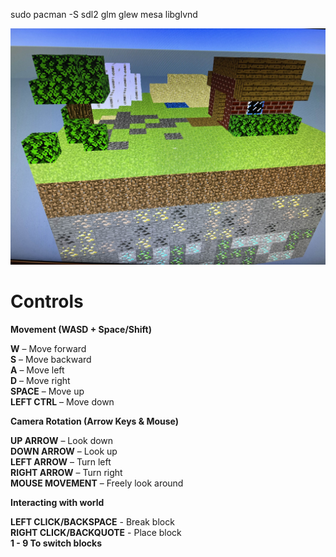 sudo pacman -S sdl2 glm glew mesa libglvnd

![Screenshots](assets/screenshot.jpg)

# Controls

**Movement (WASD + Space/Shift)**

**W** – Move forward  
**S** – Move backward  
**A** – Move left  
**D** – Move right  
**SPACE** – Move up  
**LEFT CTRL** – Move down  

**Camera Rotation (Arrow Keys & Mouse)**

**UP ARROW** – Look down  
**DOWN ARROW** – Look up  
**LEFT ARROW** – Turn left  
**RIGHT ARROW** – Turn right  
**MOUSE MOVEMENT** – Freely look around

**Interacting with world**

**LEFT CLICK/BACKSPACE** - Break block  
**RIGHT CLICK/BACKQUOTE** - Place block  
**1 - 9 To switch blocks**